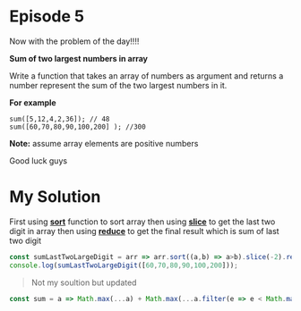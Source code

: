 # Episode 5

Now with the problem of the day!!!!

**Sum of two largest numbers in array**

Write a function that takes an array of numbers as argument and returns a number represent the sum of the two largest numbers in it.

**For example**
```
sum([5,12,4,2,36]); // 48
sum([60,70,80,90,100,200] ); //300
```

**Note:** assume array elements are positive numbers

Good luck guys


# My Solution

First using **[sort](https://developer.mozilla.org/en-US/docs/Web/JavaScript/Reference/Global_Objects/Array/sort)** function to sort array then using **[slice](https://developer.mozilla.org/en-US/docs/Web/JavaScript/Reference/Global_Objects/Array/slice)** to get the last two digit in array then using **[reduce](https://developer.mozilla.org/en-US/docs/Web/JavaScript/Reference/Global_Objects/Array/Reduce)** to get the final result which is sum of last two digit

```javascript
const sumLastTwoLargeDigit = arr => arr.sort((a,b) => a>b).slice(-2).reduce((a,b) => a+b, 0);
console.log(sumLastTwoLargeDigit([60,70,80,90,100,200]));
```

> Not my soultion but updated
```javascript
const sum = a => Math.max(...a) + Math.max(...a.filter(e => e < Math.max(...a)));
```


